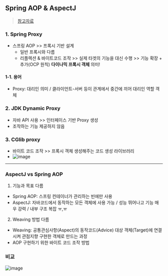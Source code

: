 ## Spring AOP & AspectJ
> [참고자료](https://jiwondev.tistory.com/152)

### 1. Spring Proxy
- 스프링 AOP >> 프록시 기반 설계
  - 일반 프록시와 다름
  - 리플렉션 & 바이트코드 조작 >> 실제 타겟의 기능을 대신 수행 >> 기능 확장 + 추가(OCP 원칙) **다이나믹 프록시 객체** 의미!
#### 1-1. 용어
- Proxy: 대리인 의미 / 클라이언트-서버 등이 관계에서 중간에 끼어 대리인 역할 객체
### 2. JDK Dynamic Proxy
- 자바 API 사용 >> 인터페이스 기반 Proxy 생성
- 조작하는 기능 제공하지 않음

### 3. CGlib proxy
- 바이트 코드 조작 >> 프록시 객체 생성해주는 코드 생성 라이브러리
- ![image](https://user-images.githubusercontent.com/61215550/223282365-48019554-bf56-45e1-b344-5d982b8d164e.png)

---
### AspectJ vs Spring AOP
1. 기능과 목표 다름
  - Spring AOP: 스프링 컨테이너가 관리하는 빈에만 사용
  - AspectJ: 자바코드에서 동작하는 모든 객체에 사용 가능 / 성능 뛰어나고 기능 매우 강력 / 내부 구조 복잡 ㅠ,ㅠ
2. Weaving 방법 다름
  - Weaving: 공통관심사항(Aspect)의 동작코드(Advice) 대상 객체(Target)에 연결시켜 관점지향 구현한 객체로 만드는 과정
  - AOP 구현하기 위한 바이트 코드 조작 방법
### 비교
![image](https://user-images.githubusercontent.com/61215550/223282740-c6faf719-1b53-4e2c-b35d-70b26ff1e360.png)
